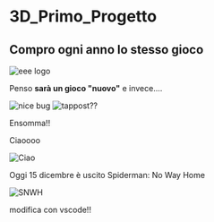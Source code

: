 # 3D_Primo_Progetto

## Compro ogni anno lo stesso gioco 



![eee logo](https://c.tenor.com/POOLezPLGXQAAAAM/ea-sports-e-ea-meme.gif)

Penso **sarà un gioco "nuovo"** e invece....

![nice bug](https://gif.fanpage.it/gif/58bb3ea9e4b06a43bc006460_1488666282012.gif) ![tappost??](https://media0.giphy.com/media/QfyGKmszKdBT2/giphy.gif)

Ensomma!!

Ciaoooo

![Ciao](https://www.itagnol.com/wp-content/uploads/2019/01/CIAO-300x179.jpg)


Oggi 15 dicembre è uscito Spiderman: No Way Home 

![SNWH](https://preview.redd.it/z27ujlkl0qp61.png?auto=webp&s=0ca3f97833cd2280f5fac0c17595d11ca7bf9631)

modifica con vscode!!



